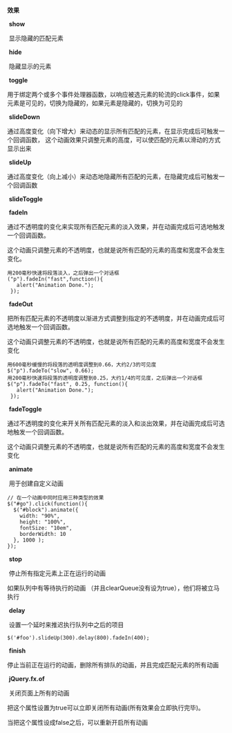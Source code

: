 **效果**

​	**show**

​		显示隐藏的匹配元素

​	**hide**

​		隐藏显示的元素

​	**toggle**

​		用于绑定两个或多个事件处理器函数，以响应被选元素的轮流的click事件，如果元素是可见的，切换为隐藏的，如果元素是隐藏的，切换为可见的

​	**slideDown**

​		通过高度变化（向下增大）来动态的显示所有匹配的元素，在显示完成后可触发一个回调函数， 这个动画效果只调整元素的高度，可以使匹配的元素以滑动的方式显示出来

​	**slideUp**

​		通过高度变化（向上减小）来动态地隐藏所有匹配的元素，在隐藏完成后可触发一个回调函数

​	**slideToggle**

​	**fadeIn**

​		通过不透明度的变化来实现所有匹配元素的淡入效果，并在动画完成后可选地触发一个回调函数。

这个动画只调整元素的不透明度，也就是说所有匹配的元素的高度和宽度不会发生变化。

```
用200毫秒快速将段落淡入，之后弹出一个对话框
("p").fadeIn("fast",function(){
   alert("Animation Done.");
 });
```

​	**fadeOut**

​		把所有匹配元素的不透明度以渐进方式调整到指定的不透明度，并在动画完成后可选地触发一个回调函数。

这个动画只调整元素的不透明度，也就是说所有匹配的元素的高度和宽度不会发生变化

```
用600毫秒缓慢的将段落的透明度调整到0.66，大约2/3的可见度
$("p").fadeTo("slow", 0.66);
用200毫秒快速将段落的透明度调整到0.25，大约1/4的可见度，之后弹出一个对话框
$("p").fadeTo("fast", 0.25, function(){
   alert("Animation Done.");
 });
```

​	**fadeToggle**

​	通过不透明度的变化来开关所有匹配元素的淡入和淡出效果，并在动画完成后可选地触发一个回调函数。

这个动画只调整元素的不透明度，也就是说所有匹配的元素的高度和宽度不会发生变化

​	**animate**

​	用于创建自定义动画

```
// 在一个动画中同时应用三种类型的效果
$("#go").click(function(){
  $("#block").animate({ 
    width: "90%",
    height: "100%", 
    fontSize: "10em", 
    borderWidth: 10
  }, 1000 );
});
```

​	**stop**

​	停止所有指定元素上正在运行的动画

如果队列中有等待执行的动画 （并且clearQueue没有设为true），他们将被立马执行

​	**delay**

​	设置一个延时来推迟执行队列中之后的项目

```
$('#foo').slideUp(300).delay(800).fadeIn(400);
```

​	**finish**

​	停止当前正在运行的动画，删除所有排队的动画，并且完成匹配元素的所有动画

​	**jQuery.fx.of**

​	关闭页面上所有的动画

把这个属性设置为true可以立即关闭所有动画(所有效果会立即执行完毕)。 

当把这个属性设成false之后，可以重新开启所有动画 